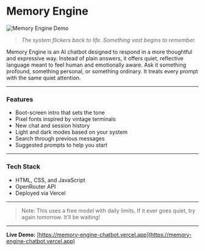 # Memory Engine
![Memory Engine Demo](./assets/memory-engine-demo.gif)

> *The system flickers back to life. Something vast begins to remember.*

Memory Engine is an AI chatbot designed to respond in a more thoughtful and expressive way.
Instead of plain answers, it offers quiet, reflective language meant to feel human and emotionally aware.
Ask it something profound, something personal, or something ordinary.
It treats every prompt with the same quiet attention.

---

### Features

- Boot-screen intro that sets the tone
- Pixel fonts inspired by vintage terminals
- New chat and session history
- Light and dark modes based on your system
- Search through previous messages
- Suggested prompts to help you start

---

### Tech Stack

- HTML, CSS, and JavaScript
- OpenRouter API
- Deployed via Vercel
---

> Note: This uses a free model with daily limits. If it ever goes quiet, try again tomorrow. It’ll be waiting!

---

**Live Demo:**
[https://memory-engine-chatbot.vercel.app](https://memory-engine-chatbot.vercel.app)
